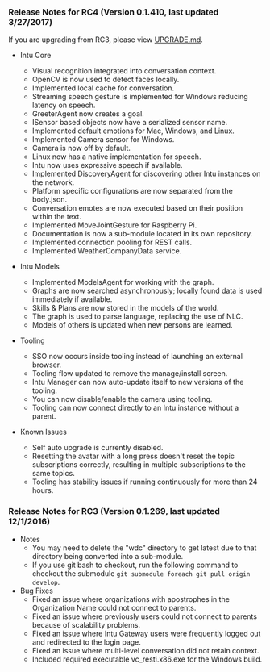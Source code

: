 ### Release Notes for RC4 (Version 0.1.410, last updated 3/27/2017)

If you are upgrading from RC3, please view [UPGRADE.md](./UPGRADE.md).

* Intu Core
	* Visual recognition integrated into conversation context.
	* OpenCV is now used to detect faces locally.
	* Implemented local cache for conversation.
	* Streaming speech gesture is implemented for Windows reducing latency on speech.
	* GreeterAgent now creates a goal.
	* ISensor based objects now have a serialized sensor name.
	* Implemented default emotions for Mac, Windows, and Linux.
	* Implemented Camera sensor for Windows.
	* Camera is now off by default.
	* Linux now has a native implementation for speech.
	* Intu now uses expressive speech if available.
	* Implemented DiscoveryAgent for discovering other Intu instances on the network.
	* Platform specific configurations are now separated from the body.json.
	* Conversation emotes are now executed based on their position within the text.
	* Implemented MoveJointGesture for Raspberry Pi.
	* Documentation is now a sub-module located in its own repository.
	* Implemented connection pooling for REST calls.
	* Implemented WeatherCompanyData service.

* Intu Models
	* Implemented ModelsAgent for working with the graph.
	* Graphs are now searched asynchronously; locally found data is used immediately if available.
	* Skills & Plans are now stored in the models of the world.
	* The graph is used to parse language, replacing the use of NLC.
	* Models of others is updated when new persons are learned.
	
* Tooling
	* SSO now occurs inside tooling instead of launching an external browser.
	* Tooling flow updated to remove the manage/install screen.
	* Intu Manager can now auto-update itself to new versions of the tooling.
	* You can now disable/enable the camera using tooling.
	* Tooling can now connect directly to an Intu instance without a parent.

* Known Issues
	* Self auto upgrade is currently disabled.
	* Resetting the avatar with a long press doesn't reset the topic subscriptions correctly, resulting in multiple subscriptions to the same topics.
	* Tooling has stability issues if running continuously for more than 24 hours.

### Release Notes for RC3 (Version 0.1.269, last updated 12/1/2016)

* Notes
	* You may need to delete the "wdc" directory to get latest due to that directory being converted into a sub-module.
	* If you use git bash to checkout, run the following command to checkout the submodule `git submodule foreach git pull origin develop`.
* Bug Fixes
	* Fixed an issue where organizations with apostrophes in the Organization Name could not connect to parents.
	* Fixed an issue where previously users could not connect to parents because of scalability problems.
	* Fixed an issue where Intu Gateway users were frequently logged out and redirected to the login page.
	* Fixed an issue where multi-level conversation did not retain context.
	* Included required executable vc_resti.x86.exe for the Windows build.

